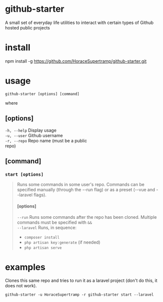 # github-starter

A small set of everyday life utilities to interact with certain types of Github hosted public projects

# install

npm install -g https://github.com/HoraceSupertramp/github-starter.git

# usage

```github-starter [options] [command]```

where

## [options]

```-h, --help``` Display usage<br>
```-u, --user``` Github username<br>
```-r, --repo``` Repo name (must be a public<br>repo)

## [command]

### ```start [options]```

>Runs some commands in some user's repo. Commands can be specified manually (through the --run flag) or as a preset (--vue and --laravel flags).
>
>#### [options]
>
>```--run``` Runs some commands after the repo has been cloned. Multiple commands must be specified with ```&&```<br>
>```--laravel``` Runs, in sequence:<br>
> - ```composer install```
> - ```php artisan key:generate``` (if needed)
> - ```php artisan serve```

# examples

Clones this same repo and tries to run it as a laravel project (don't do this, it does not work).

```github-starter -u HoraceSupertramp -r github-starter start --laravel```

